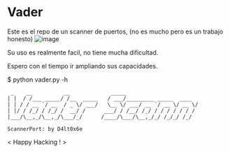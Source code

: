 # Vader
Este es el repo de un scanner de puertos, (no es mucho pero es un trabajo honesto)
![image](https://user-images.githubusercontent.com/35648485/198404564-011fe379-efbe-47ec-b82b-20a7457bb865.png)

Su uso es realmente facil, no tiene mucha dificultad.

Espero con el tiempo ir ampliando sus capacidades.

$ python vader.py -h

     _    __          __             _____
    | |  / /___ _____/ /__  _____   / ___/_________ _____  ____
    | | / / __ `/ __  / _ \/ ___/   \__ \/ ___/ __ `/ __ \/ __ \/
    | |/ / /_/ / /_/ /  __/ /      ___/ / /__/ /_/ / / / / / / /
    |___/\__,_/\__,_/\___/_/      /____/\___/\__,_/_/ /_/_/ /_/
                                                                 ScannerPort: by D4lt0x6e

< Happy Hacking ! >
